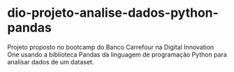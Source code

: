 # dio-projeto-analise-dados-python-pandas

Projeto proposto no bootcamp do Banco Carrefour na Digital Innovation One usando a biblioteca Pandas da linguagem de programação Python para analisar dados de um dataset.
